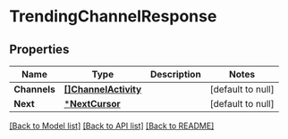# TrendingChannelResponse

## Properties
Name | Type | Description | Notes
------------ | ------------- | ------------- | -------------
**Channels** | [**[]ChannelActivity**](ChannelActivity.md) |  | [default to null]
**Next** | [***NextCursor**](NextCursor.md) |  | [default to null]

[[Back to Model list]](../README.md#documentation-for-models) [[Back to API list]](../README.md#documentation-for-api-endpoints) [[Back to README]](../README.md)

